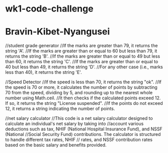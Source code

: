 # wk1-code-challenge
# Bravin-Kibet-Nyangusei
//student grade generator
 //If the marks are greater than 79, it returns the string 'A'.
//If the marks are greater than or equal to 60 but less than 79, it returns the string 'B'.
//If the marks are greater than or equal to 49 but less than 60, it returns the string 'C'.
//If the marks are greater than or equal to 40 but less than 49, it returns the string 'D'.
//For any other case (i.e., marks less than 40), it returns the string 'E'.


//Speed Detector
//If the speed is less than 70, it returns the string "ok".
//If the speed is 70 or more, it calculates the number of points by subtracting 70 from the speed, dividing by 5, and rounding up to the nearest whole number using Math.ceil.
//It then checks if the calculated points exceed 12. If so, it returns the string "License suspended".
//If the points do not exceed 12, it returns a string indicating the number of points.

//net salary calculator
//This code is a net salary calculator designed to calculate an individual's net salary by taking into 
//account various deductions such as tax, NHIF (National Hospital Insurance Fund), and NSSF (National 
//Social Security Fund) contributions. The calculator is structured to handle different tax rates, NHIF
// rates, and NSSF contribution rates based on the basic salary and benefits provided.
